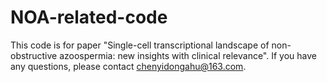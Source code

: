 # NOA-related-code
This code is for paper "Single-cell transcriptional landscape of non-obstructive azoospermia: new insights with clinical relevance".
If you have any questions, please contact chenyidongahu@163.com.
